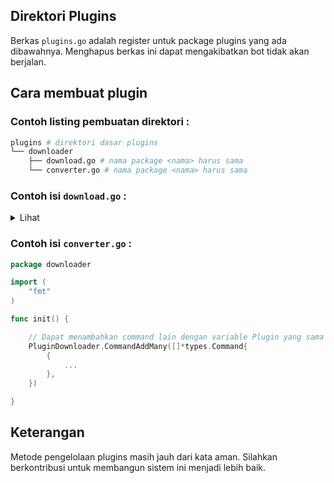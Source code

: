 ## Direktori Plugins
Berkas `plugins.go` adalah register untuk package plugins yang ada dibawahnya. Menghapus berkas ini dapat mengakibatkan bot tidak akan berjalan.

## Cara membuat plugin
### Contoh listing pembuatan direktori :
```sh
plugins # direktori dasar plugins
└── downloader 
    ├── download.go # nama package <nama> harus sama
    └── converter.go # nama package <nama> harus sama
```

### Contoh isi `download.go` :

<details>
<summary>Lihat</summary>

```go
package downloader // harus sama dengan nama direktori

import (
  "log"
  "main/core/types"
  "main/core/whats"
  "main/core/validators"
  "main/plugins"
  "log"

  waProto "go.mau.fi/whatsmeow/binary/proto"
  "google.golang.org/protobuf/proto"

  "go.mau.fi/whatsmeow"
  "go.mau.fi/whatsmeow/types/events"
)

var PluginDownloader = plugins.Add("App Downloader", plugValidator)

// Contoh validator
func plugValidator(i interface{}, client *whatsmeow.Client) (bool, error) {

  // nilai return validator 
  // bool : jika true maka result pada error akan dicetak
  // error : jika nilai error adalah nil, maka akses diterima/valid
  // sebaliknya jika error bukan nil, maka command yang ada di dalam
  // PluginDownloader tidak akan dieksekusi

  return false, error
}


func init() {
  PluginDownloader.SetDisable() // jika ingin menonaktifkannya

  PluginDownloader.CommandAddMany([]*types.Command{
    {
      Cmd:         []string{".wget", ".wg"},
      Description: "Download file",
      Usage:       "{cmd} url",
      Execute:     commandWget,

      // Jika di set true command tidak akan di eksekusi
      Disable: false,

      // Jika di set true maka tidak akan diperiksa kecocokan command
      // Langsung di ekseskusi tanpa dicek dengan Cmd yang ada diatas
      Passed: false,
    },
  })
}

// contoh isi parameter yang akan diterima
// pattern : .wget
// args : ["url-1", "url-2"]
// cmd : object Command (self)
// event : event pesan
// client : Whatsapp client instance

// nilai return adalah error

func commandWget(pattern string, args []string, cmd *types.Command, event *events.Message, ctx *waProto.ContextInfo, client *whatsmeow.Client) error {

  var msg = &waProto.Message{}
  var resp, err = whats.SendMessage(event.Info.Chat, msg, client)
    
  log.Println(resp)

  return err
}
```

</details>


### Contoh isi `converter.go` :
```go
package downloader

import (
    "fmt"
)

func init() {

    // Dapat menambahkan command lain dengan variable Plugin yang sama
    PluginDownloader.CommandAddMany([]*types.Command{
        {
            ...
        },
    })

}

```


## Keterangan
Metode pengelolaan plugins masih jauh dari kata aman. Silahkan berkontribusi untuk membangun sistem ini menjadi lebih baik.